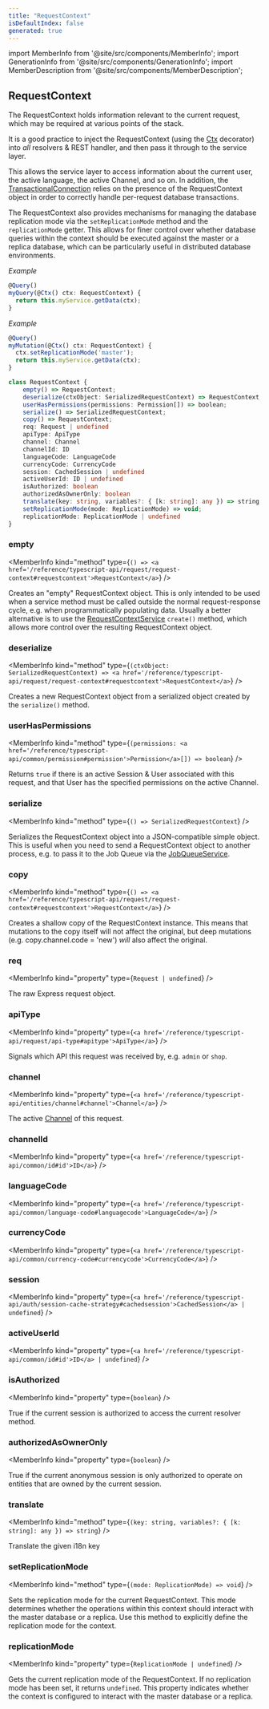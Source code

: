 ```yaml
---
title: "RequestContext"
isDefaultIndex: false
generated: true
---
```

<!-- This file was generated from the Vendure source. Do not modify. Instead, re-run the "docs:build" script -->
import MemberInfo from '@site/src/components/MemberInfo';
import GenerationInfo from '@site/src/components/GenerationInfo';
import MemberDescription from '@site/src/components/MemberDescription';


## RequestContext

<GenerationInfo sourceFile="packages/core/src/api/common/request-context.ts" sourceLine="179" packageName="@vendure/core" />

The RequestContext holds information relevant to the current request, which may be
required at various points of the stack.

It is a good practice to inject the RequestContext (using the <a href='/reference/typescript-api/request/ctx-decorator#ctx'>Ctx</a> decorator) into
_all_ resolvers & REST handler, and then pass it through to the service layer.

This allows the service layer to access information about the current user, the active language,
the active Channel, and so on. In addition, the <a href='/reference/typescript-api/data-access/transactional-connection#transactionalconnection'>TransactionalConnection</a> relies on the
presence of the RequestContext object in order to correctly handle per-request database transactions.

The RequestContext also provides mechanisms for managing the database replication mode via the
`setReplicationMode` method and the `replicationMode` getter. This allows for finer control
over whether database queries within the context should be executed against the master or a replica
database, which can be particularly useful in distributed database environments.

*Example*

```ts
@Query()
myQuery(@Ctx() ctx: RequestContext) {
  return this.myService.getData(ctx);
}
```

*Example*

```ts
@Query()
myMutation(@Ctx() ctx: RequestContext) {
  ctx.setReplicationMode('master');
  return this.myService.getData(ctx);
}
```

```ts title="Signature"
class RequestContext {
    empty() => RequestContext;
    deserialize(ctxObject: SerializedRequestContext) => RequestContext;
    userHasPermissions(permissions: Permission[]) => boolean;
    serialize() => SerializedRequestContext;
    copy() => RequestContext;
    req: Request | undefined
    apiType: ApiType
    channel: Channel
    channelId: ID
    languageCode: LanguageCode
    currencyCode: CurrencyCode
    session: CachedSession | undefined
    activeUserId: ID | undefined
    isAuthorized: boolean
    authorizedAsOwnerOnly: boolean
    translate(key: string, variables?: { [k: string]: any }) => string;
    setReplicationMode(mode: ReplicationMode) => void;
    replicationMode: ReplicationMode | undefined
}
```

<div className="members-wrapper">

### empty

<MemberInfo kind="method" type={`() => <a href='/reference/typescript-api/request/request-context#requestcontext'>RequestContext</a>`}   />

Creates an "empty" RequestContext object. This is only intended to be used
when a service method must be called outside the normal request-response
cycle, e.g. when programmatically populating data. Usually a better alternative
is to use the <a href='/reference/typescript-api/request/request-context-service#requestcontextservice'>RequestContextService</a> `create()` method, which allows more control
over the resulting RequestContext object.
### deserialize

<MemberInfo kind="method" type={`(ctxObject: SerializedRequestContext) => <a href='/reference/typescript-api/request/request-context#requestcontext'>RequestContext</a>`}   />

Creates a new RequestContext object from a serialized object created by the
`serialize()` method.
### userHasPermissions

<MemberInfo kind="method" type={`(permissions: <a href='/reference/typescript-api/common/permission#permission'>Permission</a>[]) => boolean`}   />

Returns `true` if there is an active Session & User associated with this request,
and that User has the specified permissions on the active Channel.
### serialize

<MemberInfo kind="method" type={`() => SerializedRequestContext`}   />

Serializes the RequestContext object into a JSON-compatible simple object.
This is useful when you need to send a RequestContext object to another
process, e.g. to pass it to the Job Queue via the <a href='/reference/typescript-api/job-queue/job-queue-service#jobqueueservice'>JobQueueService</a>.
### copy

<MemberInfo kind="method" type={`() => <a href='/reference/typescript-api/request/request-context#requestcontext'>RequestContext</a>`}   />

Creates a shallow copy of the RequestContext instance. This means that
mutations to the copy itself will not affect the original, but deep mutations
(e.g. copy.channel.code = 'new') *will* also affect the original.
### req

<MemberInfo kind="property" type={`Request | undefined`}   />

The raw Express request object.
### apiType

<MemberInfo kind="property" type={`<a href='/reference/typescript-api/request/api-type#apitype'>ApiType</a>`}   />

Signals which API this request was received by, e.g. `admin` or `shop`.
### channel

<MemberInfo kind="property" type={`<a href='/reference/typescript-api/entities/channel#channel'>Channel</a>`}   />

The active <a href='/reference/typescript-api/entities/channel#channel'>Channel</a> of this request.
### channelId

<MemberInfo kind="property" type={`<a href='/reference/typescript-api/common/id#id'>ID</a>`}   />


### languageCode

<MemberInfo kind="property" type={`<a href='/reference/typescript-api/common/language-code#languagecode'>LanguageCode</a>`}   />


### currencyCode

<MemberInfo kind="property" type={`<a href='/reference/typescript-api/common/currency-code#currencycode'>CurrencyCode</a>`}   />


### session

<MemberInfo kind="property" type={`<a href='/reference/typescript-api/auth/session-cache-strategy#cachedsession'>CachedSession</a> | undefined`}   />


### activeUserId

<MemberInfo kind="property" type={`<a href='/reference/typescript-api/common/id#id'>ID</a> | undefined`}   />


### isAuthorized

<MemberInfo kind="property" type={`boolean`}   />

True if the current session is authorized to access the current resolver method.
### authorizedAsOwnerOnly

<MemberInfo kind="property" type={`boolean`}   />

True if the current anonymous session is only authorized to operate on entities that
are owned by the current session.
### translate

<MemberInfo kind="method" type={`(key: string, variables?: { [k: string]: any }) => string`}   />

Translate the given i18n key
### setReplicationMode

<MemberInfo kind="method" type={`(mode: ReplicationMode) => void`}   />

Sets the replication mode for the current RequestContext. This mode determines whether the operations
within this context should interact with the master database or a replica. Use this method to explicitly
define the replication mode for the context.
### replicationMode

<MemberInfo kind="property" type={`ReplicationMode | undefined`}   />

Gets the current replication mode of the RequestContext. If no replication mode has been set,
it returns `undefined`. This property indicates whether the context is configured to interact with
the master database or a replica.


</div>
